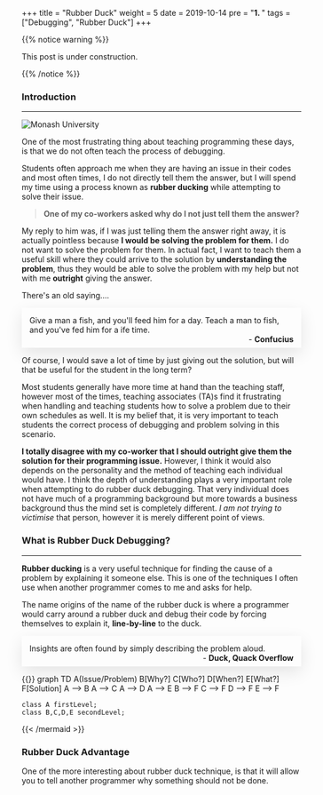 +++
title = "Rubber Duck"
weight = 5
date = 2019-10-14
pre = "<b>1. </b>"
tags = ["Debugging", "Rubber Duck"]
+++


{{% notice warning %}}

This post is under construction.

{{% /notice %}}


### Introduction
----


![Monash University](/images/rubberduck.jpg?width=30pc&featherlight=true&classes=border,shadow)


One of the most frustrating thing about teaching programming these days, is that we do not often teach the process of debugging. 

Students often approach me when they are having an issue in their codes and most often times, I do not directly tell them the answer, but I will spend my time using a process known as **rubber ducking** while attempting to solve their issue.

> <strong>One of my co-workers asked why do I not just tell them the answer? </strong>

My reply to him was, if I was just telling them the answer right away, it is actually pointless because **I would be solving the problem for them.** I do not want to solve the problem for them. In actual fact, I want to teach them a useful skill where they could arrive to the solution by **understanding the problem**, thus they would be able to solve the problem with my help but not with me **outright** giving the answer.

There's an old saying.... 

<div class="shadow">
Give a man a fish, and you'll feed him for a day. Teach a man to fish, and you've fed him for a ife time.
<div class="pull-right">- <strong>Confucius</strong></div>
</div>

Of course, I would save a lot of time by just giving out the solution, but will that be useful for the student in the long term?

Most students generally have more time at hand than the teaching staff, however most of the times, teaching associates (TA)s find it frustrating when handling and teaching students how to solve a problem due to their own schedules as well. It is my belief that, it is very important to teach students the correct process of debugging and problem solving in this scenario.

**I totally disagree with my co-worker that I should outright give them the solution for their programming issue.** However, I think it would also depends on the personality and the method of teaching each individual would have. I think the depth of understanding plays a very important role when attempting to do rubber duck debugging. That very individual does not have much of a programming background but more towards a business background thus the mind set is completely different. *I am not trying to victimise* that person, however it is merely different point of views.

### What is Rubber Duck Debugging?
---

**Rubber ducking** is a very useful technique for finding the cause of a problem by explaining it someone else. This is one of the techniques I often use when another programmer comes to me and asks for help.

<style>
    .firstLevel > rect {
        fill: pink !important;
    }
    .secondLevel > rect {
        fill:lightblue !important;
     }    
</style>

The name origins of the name of the rubber duck is where a programmer would carry around a rubber duck and debug their code by forcing themselves to explain it, **line-by-line** to the duck.

<div class="shadow">
Insights are often found by simply describing the problem aloud.
<div class="pull-right">- <strong>Duck, Quack Overflow</strong></div>
</div>

<p></p>

{{<mermaid align="center">}}
graph TD
    A(Issue/Problem)
    B[Why?]
    C[Who?]
    D[When?]
    E[What?]
    F[Solution]
    A --> B
    A --> C
    A --> D
    A --> E
    B --> F
    C --> F
    D --> F
    E --> F

    class A firstLevel;
    class B,C,D,E secondLevel;

{{< /mermaid >}}

### Rubber Duck Advantage


One of the more interesting about rubber duck technique, is that it will allow you to tell another programmer why something should not be done.




<style>
.shadow {
    box-shadow: 0 10px 30px rgba(0, 0, 0, 0.1);
    padding-right: 1em;
    padding-left: 1em;
    padding-top: 1em;
    padding-bottom: 0.5em;
}

.pull-right {
    text-align:right;
}
</style>

